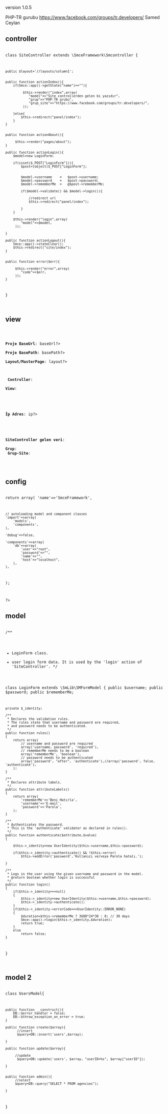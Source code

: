version 1.0.5

PHP-TR gurubu https://www.facebook.com/groups/tr.developers/
Samed Ceylan

controller
--------------------------

<code>
<?php

class SiteController extends \SmceFramework\Smcontroller
{
	
	public $layout='//layouts/column1';


	public function actionIndex(){
		if(Smce::app()->getState("name")==""){
			 
			 $this->render("index",array(
				"model"=>"Site controllerden gelen bi yazıdır",
				"grup"=>"PHP-TR grubu",
				"grup_site"=>"https://www.facebook.com/groups/tr.developers/",
			 ));
			 
		}else{
			$this->redirect("panel/index");
		}
	}
	
	
	public function actionAbout(){
	
		 $this->render("pages/about");
	}
	
	public function actionLogin(){
		$model=new LoginForm;
		
		if(isset($_POST["LoginForm"])){
			$post=(object)$_POST["LoginForm"];
			
			
			$model->username	=	$post->username;
			$model->password	=	$post->password;
			$model->rememberMe	=	@$post->rememberMe;
			
			if($model->validate() && $model->login()){
				
				//redirect url
				$this->redirect("panel/index");
				
			}
		}
		
		$this->render("login",array(
		 	"model"=>$model,
		 ));
		
	}
	
	public function actionLogout(){
		Smce::app()->stateClear();
		$this->redirect("site/index");
	}
	
	
	public function error($err){
		 
		 $this->render("error",array(
		 	"code"=>$err,
		 ));
	}
}

</code>

view
--------------------------

<code>

<b>Proje BaseUrl</b>: <?PHP echo Smce::app()->baseUrl?> <br />
<b>Proje BasePath</b>: <?PHP echo Smce::app()->basePath?><br />
<b>Layout/MasterPage</b>: <?PHP echo $this->layout?>
<br />
<br />
<br />
<b>Controller</b>: <?PHP echo BASE_CONTROLLER?><br />
<b>View</b>: <?PHP echo BASE_VIEW?>
<br />
<br />
<br />

<b>İp Adres</b>: <?PHP echo Smce::app()->ip?><br />
<br />
<br />

<b>SiteController gelen veri</b>: <?PHP echo $model?><br />
<b>Grup</b>: <?PHP echo $grup?>	<br />
<b>Grup-Site</b>: <?PHP echo $grup_site?>	<br />

</code>


config
--------------

<code>	
<?php
	
  
return array(
	'name'=>'SmceFramework',
	
	// autoloading model and component classes
	'import'=>array(
		'models',
		'components',
	),
	
	'debug'=>false,
	
	'components'=>array(
		'db'=>array(
			'user'=>"root",
			'password'=>"",
			'name'=>"",
			'host'=>"localhost",
		),
	),
);


?>
</code>	
	
model
---------------

<code>	
<?php

/**
 * LoginForm class.
 * user login form data. It is used by the 'login' action of 'SiteController'.
 */
 
class LoginForm extends \SmLib\SMFormModel
{
	public $username;
	public $password;
	public $rememberMe;

	private $_identity;

	/**
	 * Declares the validation rules.
	 * The rules state that username and password are required,
	 * and password needs to be authenticated.
	 */
	public function rules()
	{
		return array(
			// username and password are required
			array('username, password', 'required'),
			// rememberMe needs to be a boolean
			array('rememberMe', 'boolean'),
			// password needs to be authenticated
			array('password', "after", 'authenticate'),//array('password', false, 'authenticate'),
		);
	}

	/**
	 * Declares attribute labels.
	 */
	public function attributeLabels()
	{
		return array(
			'rememberMe'=>'Beni Hatırla',
			'username'=>'E-mail',
			'password'=>'Parola',
		);
	}

	/**
	 * Authenticates the password.
	 * This is the 'authenticate' validator as declared in rules().
	 */
	public function authenticate($attribute,$value)
	{
		
		$this->_identity=new UserIdentity($this->username,$this->password);
		
		if($this->_identity->authenticate() && !$this->error)
			$this->addError('password','Kullanıcı ve/veya Parola hatalı.');
	
	}

	/**
	 * Logs in the user using the given username and password in the model.
	 * @return boolean whether login is successful
	 */
	public function login()
	{
		if($this->_identity===null)
		{
			$this->_identity=new UserIdentity($this->username,$this->password);
			$this->_identity->authenticate();
		}
		if($this->_identity->errorCode===UserIdentity::ERROR_NONE)
		{
			$duration=$this->rememberMe ? 3600*24*30 : 0; // 30 days
			Smce::app()->login($this->_identity,$duration);
			return true;
		}
		else
			return false;
	}
}

</code>

model 2
---------------------------------------

<code>
<?php

class UsersModel{ 


	public function __construct(){
		DB::$error_handler = false;
		DB::$throw_exception_on_error = true;
	}
	
	public function create($array){
		  //insert
		  $query=DB::insert('users',$array);
		 
	}
	
	public function update($array){
		
	     //update
		  $query=DB::update('users', $array, "userID=%s", $array["userID"]);
		
	}
	
	
	public function admin(){
		 //select
		 $query=DB::query("SELECT * FROM agencies");
		  
	}

}

</code>
